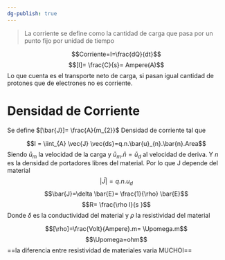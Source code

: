 ```yaml
---
dg-publish: true
---
```

> La corriente se define como la cantidad de carga que pasa por un punto fijo por unidad de tiempo

$$Corriente=I=\frac{dQ}{dt}$$
$$[I]= \frac{C}{s}= Ampere(A)$$
Lo que cuenta es el transporte neto de carga, si pasan igual cantidad de protones que de electrones no es corriente.
# Densidad de Corriente
Se define $[\bar{J}]= \frac{A}{m_{2}}$ Densidad de corriente tal que 

$$I = \iint_{A} \vec{J} \vec{ds}=q.n.\bar{u}_{n}.\bar{n}.Area$$
Siendo $\bar{u}_{m}$ la velocidad de la carga y $\bar{u}_{m}.\bar{n} =\bar{u}_{d}$ al velocidad de deriva. Y $n$ es la densidad de portadores libres del material. Por lo que J depende del material
$$|\bar{J}|=q.n.u_{d}$$
$$\bar{J}=\delta \bar{E}= \frac{1}{\rho} \bar{E}$$
$$R= \frac{\rho l}{s }$$
Donde $\delta$ es la conductividad del material y $\rho$ la resistividad del material

$$[\rho]=\frac{Volt}{Ampere}.m= \Upomega.m$$ $$\Upomega=ohm$$
==la diferencia entre resistividad de materiales varia MUCHOI==